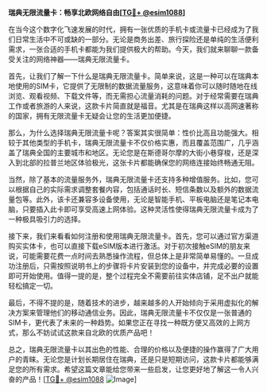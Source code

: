 **瑞典无限流量卡：畅享北欧网络自由[[TG💪+ @esim1088](https://t.me/s/esim1088)]**

在当今这个数字化飞速发展的时代，拥有一张优质的手机卡或流量卡已经成为了我们日常生活中不可或缺的一部分。无论是商务出差、旅行探险还是单纯的生活便利需求，一张合适的手机卡都能为我们提供极大的帮助。今天，我们就来聊聊一款备受关注的网络神器——瑞典无限流量卡。

首先，让我们了解一下什么是瑞典无限流量卡。简单来说，这是一种可以在瑞典本地使用的SIM卡，它提供了无限制的数据流量服务，这意味着你可以随时随地在线浏览、观看视频、下载文件等，而无需担心流量消耗的问题。对于经常需要在瑞典工作或者旅游的人来说，这款卡片简直就是福音。尤其是在瑞典这样以高网速著称的国家，拥有无限流量卡无疑会让您的生活更加便捷。

那么，为什么选择瑞典无限流量卡呢？答案其实很简单：性价比高且功能强大。相较于其他类型的手机卡，瑞典无限流量卡不仅价格实惠，而且覆盖范围广，几乎涵盖了瑞典全国的主要城市和地区。无论您是在斯德哥尔摩的大街小巷穿梭，还是深入到北部的拉普兰地区体验极光，这张卡片都能确保您的网络连接始终畅通无阻。

当然，除了基本的流量服务外，瑞典无限流量卡还支持多种增值服务。比如，您可以根据自己的实际需求调整套餐内容，包括通话时长、短信条数以及额外的数据流量包等。此外，该卡还兼容多设备使用，无论是智能手机、平板电脑还是笔记本电脑，只要插入此卡即可享受高速上网体验。这种灵活性使得瑞典无限流量卡成为了一种极具吸引力的选择。

接下来，我们来看看如何注册和使用瑞典无限流量卡。首先，您可以通过官方渠道购买实体卡，也可以直接下载eSIM版本进行激活。对于初次接触eSIM的朋友来说，可能需要花费一点时间去熟悉操作流程，但总体上是非常简单易懂的。一旦成功注册后，只需按照说明书上的步骤将卡片安装到您的设备中，并完成必要的设置即可开始使用。值得一提的是，整个过程完全不需要前往实体店铺，足不出户就能轻松搞定一切。

最后，不得不提的是，随着技术的进步，越来越多的人开始倾向于采用虚拟化的解决方案来管理他们的移动通信业务。因此，瑞典无限流量卡不仅仅是一张普通的SIM卡，更代表了未来的一种趋势。如果您正在寻找一种既方便又高效的上网方式，那么不妨试试这款来自北欧的优质产品吧！

总之，瑞典无限流量卡以其出色的性能、合理的价格以及便捷的操作赢得了广大用户的青睐。无论您是计划长期居住在瑞典，还是只是短期访问，这款卡片都能够满足您的所有需求。希望这篇文章能给您带来一些启发，让您更好地了解这一令人兴奋的产品！[[TG💪+ @esim1088](https://t.me/s/esim1088) ![Image](https://i.postimg.cc/4NQfJmqS/Snipaste-2025-05-13-00-14-12.png)]